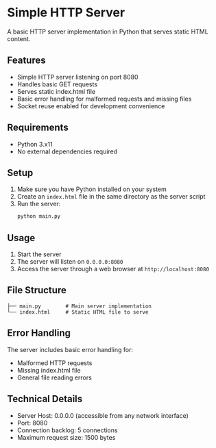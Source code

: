 # Simple HTTP Server

A basic HTTP server implementation in Python that serves static HTML content.

## Features

- Simple HTTP server listening on port 8080
- Handles basic GET requests
- Serves static index.html file
- Basic error handling for malformed requests and missing files
- Socket reuse enabled for development convenience

## Requirements

- Python 3.x11
- No external dependencies required

## Setup

1. Make sure you have Python installed on your system
2. Create an `index.html` file in the same directory as the server script
3. Run the server:
   ```bash
   python main.py
   ```

## Usage

1. Start the server
2. The server will listen on `0.0.0.0:8080`
3. Access the server through a web browser at `http://localhost:8080`

## File Structure

```
├── main.py        # Main server implementation
└── index.html     # Static HTML file to serve
```

## Error Handling

The server includes basic error handling for:
- Malformed HTTP requests
- Missing index.html file
- General file reading errors

## Technical Details

- Server Host: 0.0.0.0 (accessible from any network interface)
- Port: 8080
- Connection backlog: 5 connections
- Maximum request size: 1500 bytes
